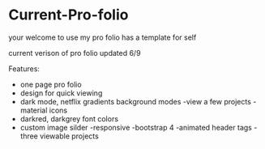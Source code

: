 # Current-Pro-folio
your welcome to use my pro folio has a template for self 

current verison of pro folio updated 6/9



Features:
- one page pro folio 
- design for quick viewing
- dark mode, netflix gradients background modes
-view a few projects
-material icons
- darkred, darkgrey font colors 
- custom image silder
-responsive 
-bootstrap 4
-animated header tags 
-three viewable projects
